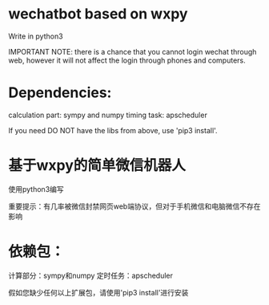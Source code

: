 # wechatbot based on wxpy
Write in python3

IMPORTANT NOTE: there is a chance that you cannot login wechat through web, however it will not affect the login through phones and computers.

# Dependencies:
calculation part: sympy and numpy
timing task: apscheduler

If you need DO NOT have the libs from above, use 'pip3 install'.

# 基于wxpy的简单微信机器人
使用python3编写

重要提示：有几率被微信封禁网页web端协议，但对于手机微信和电脑微信不存在影响

# 依赖包：
计算部分：sympy和numpy
定时任务：apscheduler

假如您缺少任何以上扩展包，请使用'pip3 install'进行安装
